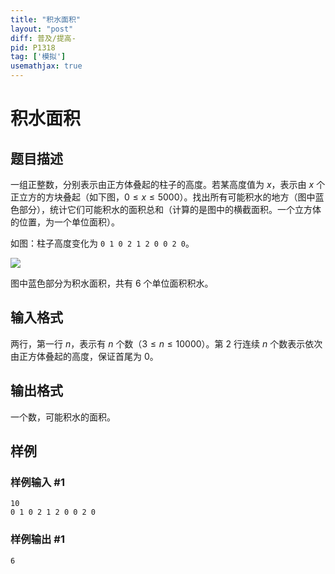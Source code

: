 ```yaml
---
title: "积水面积"
layout: "post"
diff: 普及/提高-
pid: P1318
tag: ['模拟']
usemathjax: true
---
```


# 积水面积
## 题目描述

一组正整数，分别表示由正方体叠起的柱子的高度。若某高度值为 $x$，表示由 $x$ 个正立方的方块叠起（如下图，$0 \le x \le 5000$）。找出所有可能积水的地方（图中蓝色部分），统计它们可能积水的面积总和（计算的是图中的横截面积。一个立方体的位置，为一个单位面积）。

如图：柱子高度变化为 `0 1 0 2 1 2 0 0 2 0`。

![](https://cdn.luogu.com.cn/upload/image_hosting/8bu0hhke.png)

图中蓝色部分为积水面积，共有 $6$ 个单位面积积水。
## 输入格式

两行，第一行 $n$，表示有 $n$ 个数（$3 \le n \le 10000$）。第 $2$ 行连续 $n$ 个数表示依次由正方体叠起的高度，保证首尾为 $0$。
## 输出格式

一个数，可能积水的面积。
## 样例

### 样例输入 #1
```
10
0 1 0 2 1 2 0 0 2 0

```
### 样例输出 #1
```
6
```
